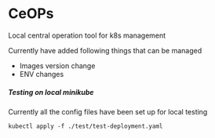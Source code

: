 # CeOPs
Local central operation tool for k8s management

Currently have added following things that can be managed

- Images version change
- ENV changes


##### Testing on local minikube

Currently all the config files have been set up for local testing

```
kubectl apply -f ./test/test-deployment.yaml
```

